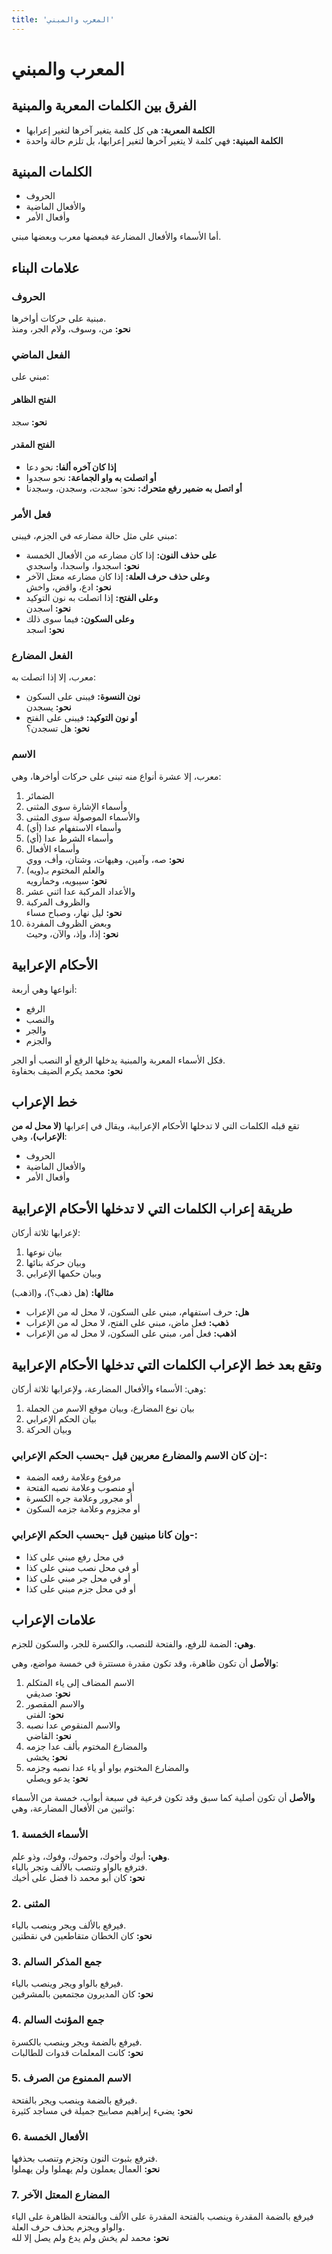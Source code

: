 ```yaml
---
title: 'المعرب والمبني'
---
```


# المعرب والمبني

## الفرق بين الكلمات المعربة والمبنية

- **الكلمة المعربة:** هي كل كلمة يتغير آخرها لتغير إعرابها
- **الكلمة المبنية:** فهي كلمة لا يتغير آخرها لتغير إعرابها، بل تلزم حالة واحدة

## الكلمات المبنية

- الحروف
- والأفعال الماضية
- وأفعال الأمر

أما الأسماء والأفعال المضارعة فبعضها معرب وبعضها مبني.

## علامات البناء

### الحروف

مبنية على حركات أواخرها.  
**نحو:** من، وسوف، ولام الجر، ومنذ

### الفعل الماضي

مبني على:

#### الفتح الظاهر

**نحو:** سجد

#### الفتح المقدر

- **إذا كان آخره ألفا:** نحو دعا
- **أو اتصلت به واو الجماعة:** نحو سجدوا
- **أو اتصل به ضمير رفع متحرك:** نحو: سجدت، وسجدن، وسجدنا

### فعل الأمر

مبني على مثل حالة مضارعه في الجزم، فيبنى:

- **على حذف النون:** إذا كان مضارعه من الأفعال الخمسة  
  **نحو:** اسجدوا، واسجدا، واسجدي
- **وعلى حذف حرف العلة:** إذا كان مضارعه معتل الآخر  
  **نحو:** ادع، واقض، واخش
- **وعلى الفتح:** إذا اتصلت به نون التوكيد  
  **نحو:** اسجدن
- **وعلى السكون:** فيما سوى ذلك  
  **نحو:** اسجد

### الفعل المضارع

معرب، إلا إذا اتصلت به:

- **نون النسوة:** فيبنى على السكون  
  **نحو:** يسجدن
- **أو نون التوكيد:** فيبنى على الفتح  
  **نحو:** هل تسجدن؟

### الاسم

معرب، إلا عشرة أنواع منه تبنى على حركات أواخرها، وهي:

1. الضمائر
2. وأسماء الإشارة سوى المثنى
3. والأسماء الموصولة سوى المثنى
4. وأسماء الاستفهام عدا (أي)
5. وأسماء الشرط عدا (أي)
6. وأسماء الأفعال  
   **نحو:** صه، وآمين، وهيهات، وشتان، وأف، ووي
7. والعلم المختوم بـ(ويه)  
   **نحو:** سيبويه، وخمارويه
8. والأعداد المركبة عدا اثني عشر
9. والظروف المركبة  
   **نحو:** ليل نهار، وصباح مساء
10. وبعض الظروف المفردة  
    **نحو:** إذا، وإذ، والآن، وحيث

## الأحكام الإعرابية

أنواعها وهي أربعة:

- الرفع
- والنصب
- والجر
- والجزم

فكل الأسماء المعربة والمبنية يدخلها الرفع أو النصب أو الجر.  
**نحو:** محمد يكرم الضيف بحفاوة

## خط الإعراب

تقع قبله الكلمات التي لا تدخلها الأحكام الإعرابية، ويقال في إعرابها **(لا محل له من الإعراب)**، وهي:

- الحروف
- والأفعال الماضية
- وأفعال الأمر

## طريقة إعراب الكلمات التي لا تدخلها الأحكام الإعرابية

لإعرابها ثلاثة أركان:

1. بيان نوعها
2. وبيان حركة بنائها
3. وبيان حكمها الإعرابي

**مثالها:** (هل ذهب؟)، و(اذهب)

- **هل:** حرف استفهام، مبني على السكون، لا محل له من الإعراب
- **ذهب:** فعل ماض، مبني على الفتح، لا محل له من الإعراب
- **اذهب:** فعل أمر، مبني على السكون، لا محل له من الإعراب

## وتقع بعد خط الإعراب الكلمات التي تدخلها الأحكام الإعرابية

وهي: الأسماء والأفعال المضارعة، ولإعرابها ثلاثة أركان:

1. بيان نوع المضارع، وبيان موقع الاسم من الجملة
2. بيان الحكم الإعرابي
3. وبيان الحركة

### إن كان الاسم والمضارع معربين قيل -بحسب الحكم الإعرابي-:

- مرفوع وعلامة رفعه الضمة
- أو منصوب وعلامة نصبه الفتحة
- أو مجرور وعلامة جره الكسرة
- أو مجزوم وعلامة جزمه السكون

### وإن كانا مبنيين قيل -بحسب الحكم الإعرابي-:

- في محل رفع مبني على كذا
- أو في محل نصب مبني على كذا
- أو في محل جر مبني على كذا
- أو في محل جزم مبني على كذا

## علامات الإعراب

**وهي:** الضمة للرفع، والفتحة للنصب، والكسرة للجر، والسكون للجزم.

**والأصل** أن تكون ظاهرة، وقد تكون مقدرة مستترة في خمسة مواضع، وهي:

1. الاسم المضاف إلى ياء المتكلم  
   **نحو:** صديقي
2. والاسم المقصور  
   **نحو:** الفتى
3. والاسم المنقوص عدا نصبه  
   **نحو:** القاضي
4. والمضارع المختوم بألف عدا جزمه  
   **نحو:** يخشى
5. والمضارع المختوم بواو أو ياء عدا نصبه وجزمه  
   **نحو:** يدعو ويصلي

**والأصل** أن تكون أصلية كما سبق وقد تكون فرعية في سبعة أبواب، خمسة من الأسماء واثنين من الأفعال المضارعة، وهي:

### 1. الأسماء الخمسة

**وهي:** أبوك وأخوك، وحموك، وفوك، وذو علم.  
فترفع بالواو وتنصب بالألف وتجر بالياء.  
**نحو:** كان أبو محمد ذا فضل على أخيك

### 2. المثنى

فيرفع بالألف ويجر وينصب بالياء.  
**نحو:** كان الخطان متقاطعين في نقطتين

### 3. جمع المذكر السالم

فيرفع بالواو ويجر وينصب بالياء.  
**نحو:** كان المديرون مجتمعين بالمشرفين

### 4. جمع المؤنث السالم

فيرفع بالضمة ويجر وينصب بالكسرة.  
**نحو:** كانت المعلمات قدوات للطالبات

### 5. الاسم الممنوع من الصرف

فيرفع بالضمة وينصب ويجر بالفتحة.  
**نحو:** يضيء إبراهيم مصابيح جميلة في مساجد كثيرة

### 6. الأفعال الخمسة

فترفع بثبوت النون وتجزم وتنصب بحذفها.  
**نحو:** العمال يعملون ولم يهملوا ولن يهملوا

### 7. المضارع المعتل الآخر

فيرفع بالضمة المقدرة وينصب بالفتحة المقدرة على الألف وبالفتحة الظاهرة على الياء والواو ويجزم بحذف حرف العلة.  
**نحو:** محمد لم يخش ولم يدع ولم يصل إلا لله
